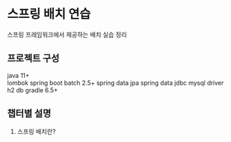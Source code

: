 # 스프링 배치 연습

스프링 프레임워크에서 제공하는 배치 실습 정리

## 프로젝트 구성
java 11+  
lombok
spring boot batch 2.5+
spring data jpa
spring data jdbc
mysql driver  
h2 db
gradle 6.5+

## 챕터별 설명
01. 스프링 배치란?
